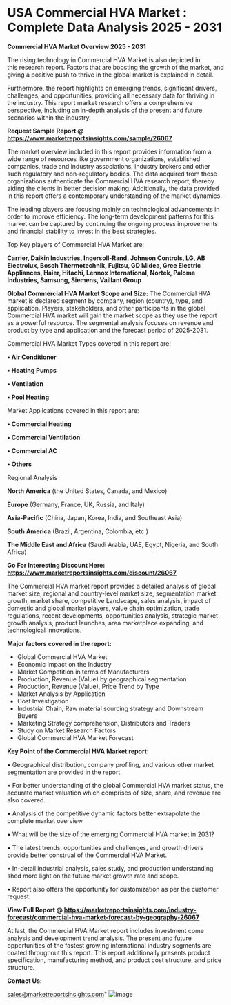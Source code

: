 # USA Commercial HVA Market : Complete Data Analysis 2025 - 2031

<Strong> Commercial HVA Market Overview 2025 - 2031</strong>

The rising technology in Commercial HVA Market is also depicted in this research report. Factors that are boosting the growth of the market, and giving a positive push to thrive in the global market is explained in detail.

Furthermore, the report highlights on emerging trends, significant drivers, challenges, and opportunities, providing all necessary data for thriving in the industry. This report market research offers a comprehensive perspective, including an in-depth analysis of the present and future scenarios within the industry.

<strong>Request Sample Report @ <a href=https://www.marketreportsinsights.com/sample/26067>https://www.marketreportsinsights.com/sample/26067</a></strong>

The market overview included in this report provides information from a wide range of resources like government organizations, established companies, trade and industry associations, industry brokers and other such regulatory and non-regulatory bodies. The data acquired from these organizations authenticate the Commercial HVA research report, thereby aiding the clients in better decision making. Additionally, the data provided in this report offers a contemporary understanding of the market dynamics.

The leading players are focusing mainly on technological advancements in order to improve efficiency. The long-term development patterns for this market can be captured by continuing the ongoing process improvements and financial stability to invest in the best strategies.

Top Key players of Commercial HVA Market are:

<strong>Carrier, Daikin Industries, Ingersoll-Rand, Johnson Controls, LG, AB Electrolux, Bosch Thermotechnik, Fujitsu, GD Midea, Gree Electric Appliances, Haier, Hitachi, Lennox International, Nortek, Paloma Industries, Samsung, Siemens, Vaillant Group</strong>

<strong><b>Global Commercial HVA Market Scope and Size:</b></strong>
The Commercial HVA market is declared segment by company, region (country), type, and application. Players, stakeholders, and other participants in the global Commercial HVA market will gain the market scope as they use the report as a powerful resource. The segmental analysis focuses on revenue and product by type and application and the forecast period of 2025-2031.

Commercial HVA Market Types covered in this report are:

<strong>• Air Conditioner

• Heating Pumps

• Ventilation

• Pool Heating</strong>

Market Applications covered in this report are:

<strong>• Commercial Heating

• Commercial Ventilation

• Commercial AC

• Others</strong> 

Regional Analysis

<strong>North America</strong> (the United States, Canada, and Mexico)

<strong>Europe</strong> (Germany, France, UK, Russia, and Italy)

<strong>Asia-Pacific</strong> (China, Japan, Korea, India, and Southeast Asia)

<strong>South America</strong> (Brazil, Argentina, Colombia, etc.)

<strong>The Middle East and Africa</strong> (Saudi Arabia, UAE, Egypt, Nigeria, and South Africa)

<strong>Go For Interesting Discount Here: <a href=https://www.marketreportsinsights.com/discount/26067>https://www.marketreportsinsights.com/discount/26067</a></strong>

The Commercial HVA market report provides a detailed analysis of global market size, regional and country-level market size, segmentation market growth, market share, competitive Landscape, sales analysis, impact of domestic and global market players, value chain optimization, trade regulations, recent developments, opportunities analysis, strategic market growth analysis, product launches, area marketplace expanding, and technological innovations.

<strong><b>Major factors covered in the report:</b></strong>
<ul>
  <li>Global Commercial HVA Market </li>
  <li>Economic Impact on the Industry</li>
  <li>Market Competition in terms of Manufacturers</li>
  <li>Production, Revenue (Value) by geographical segmentation</li>
  <li>Production, Revenue (Value), Price Trend by Type</li>
  <li>Market Analysis by Application</li>
  <li>Cost Investigation</li>
  <li>Industrial Chain, Raw material sourcing strategy and Downstream Buyers</li>
  <li>Marketing Strategy comprehension, Distributors and Traders</li>
  <li>Study on Market Research Factors</li>
  <li>Global Commercial HVA Market Forecast</li>
</ul>

<strong><b>Key Point of the Commercial HVA Market report:</b></strong>

• Geographical distribution, company profiling, and various other market segmentation are provided in the report.

• For better understanding of the global Commercial HVA market status, the accurate market valuation which comprises of size, share, and revenue are also covered.

• Analysis of the competitive dynamic factors better extrapolate the complete market overview

• What will be the size of the emerging Commercial HVA market in 2031?

• The latest trends, opportunities and challenges, and growth drivers provide better construal of the Commercial HVA Market.

• In-detail industrial analysis, sales study, and production understanding shed more light on the future market growth rate and scope.

• Report also offers the opportunity for customization as per the customer request.

<strong><b>View Full Report @ <a href=https://marketreportsinsights.com/industry-forecast/commercial-hva-market-forecast-by-geography-26067>https://marketreportsinsights.com/industry-forecast/commercial-hva-market-forecast-by-geography-26067</a></b></strong>


At last, the Commercial HVA Market report includes investment come analysis and development trend analysis. The present and future opportunities of the fastest growing international industry segments are coated throughout this report. This report additionally presents product specification, manufacturing method, and product cost structure, and price structure.

<strong>Contact Us:</strong>

sales@marketreportsinsights.com"
![image](https://github.com/user-attachments/assets/1bae2aac-213d-464d-9401-1eede5940769)

